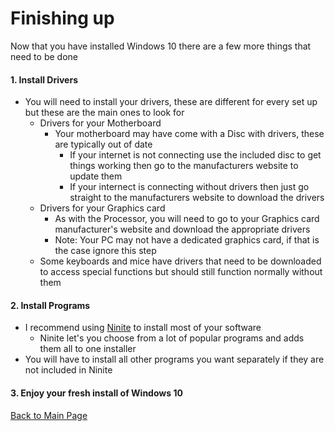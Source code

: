 # Finishing up
Now that you have installed Windows 10 there are a few more things that need to be done

#### 1. Install Drivers
- You will need to install your drivers, these are different for every set up but these are the main ones to look for
  - Drivers for your Motherboard
    - Your motherboard may have come with a Disc with drivers, these are typically out of date
      - If your internet is not connecting use the included disc to get things working then go to the manufacturers website to update them
      - If your internect is connecting without drivers then just go straight to the manufacturers website to download the drivers
  - Drivers for your Graphics card
    - As with the Processor, you will need to go to your Graphics card manufacturer's website and download the appropriate drivers
    - Note: Your PC may not have a dedicated graphics card, if that is the case ignore this step
  - Some keyboards and mice have drivers that need to be downloaded to access special functions but should still function normally without them

#### 2. Install Programs
- I recommend using [Ninite](ninite.com) to install most of your software
  - Ninite let's you choose from a lot of popular programs and adds them all to one installer
- You will have to install all other programs you want separately if they are not included in Ninite

#### 3. Enjoy your fresh install of Windows 10


[Back to Main Page](README.md)
